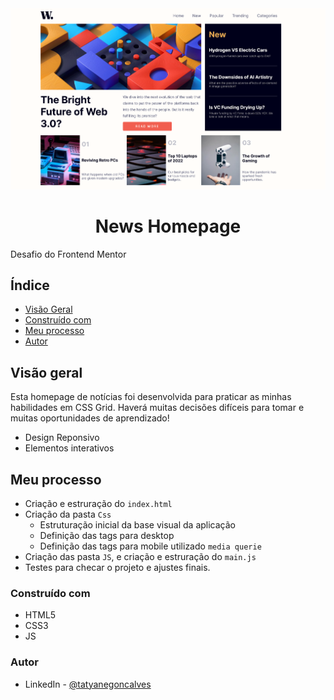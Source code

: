 <img src="images/preview.png">
<h1 align="center">News Homepage</h1>
Desafio do Frontend Mentor

## Índice
- [Visão Geral](#visão-geral)
- [Construído com](#construído-com)
- [Meu processo](#meu-processo)
- [Autor](#autor)


## Visão geral
Esta homepage de notícias foi desenvolvida para praticar as minhas habilidades em CSS Grid. 
Haverá muitas decisões difíceis para tomar e muitas oportunidades de aprendizado!

- Design Reponsivo
- Elementos interativos 

## Meu processo
- Criação e estruração do `index.html` 
- Criação da pasta `Css`
    - Estruturação inicial da base visual da aplicação
    - Definição das tags para desktop 
    - Definição das tags para mobile utilizado `media querie`
- Criação das pasta `JS`, e criação e estruração do `main.js`
- Testes para checar o projeto e ajustes finais.

### Construído com 
- HTML5
- CSS3
- JS

### Autor
- LinkedIn - [@tatyanegoncalves](https://www.linkedin.com/in/tatyanegoncalves/)